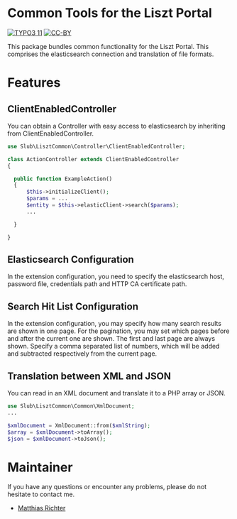 Common Tools for the Liszt Portal
=================================

[![TYPO3 11](https://img.shields.io/badge/TYPO3-11-orange.svg)](https://get.typo3.org/version/11)
[![CC-BY](https://img.shields.io/github/license/dikastes/liszt_common)](https://github.com/dikastes/liszt_common/blob/main/LICENSE)

This package bundles common functionality for the Liszt Portal.
This comprises the elasticsearch connection and translation of file formats.

# Features

## ClientEnabledController

You can obtain a Controller with easy access to elasticsearch by inheriting from ClientEnabledController.

```php
use Slub\LisztCommon\Controller\ClientEnabledController;

class ActionController extends ClientEnabledController
{

  public function ExampleAction()
  {
      $this->initializeClient();
      $params = ...
      $entity = $this->elasticClient->search($params);
      ...

  }

}
```

## Elasticsearch Configuration

In the extension configuration, you need to specify the elasticsearch host,
password file, credentials path and HTTP CA certificate path.

## Search Hit List Configuration

In the extension configuration, you may specify how many search results are
shown in one page. For the pagination, you may set which pages before and after
the current one are shown. The first and last page are always shown. Specify a
comma separated list of numbers, which will be added and subtracted respectively
from the current page.

## Translation between XML and JSON

You can read in an XML document and translate it to a PHP array or JSON.

```php
use Slub\LisztCommon\Common\XmlDocument;
...

$xmlDocument = XmlDocument::from($xmlString);
$array = $xmlDocument->toArray();
$json = $xmlDocument->toJson();
```

# Maintainer

If you have any questions or encounter any problems, please do not hesitate to contact me.
- [Matthias Richter](https://github.com/dikastes)
